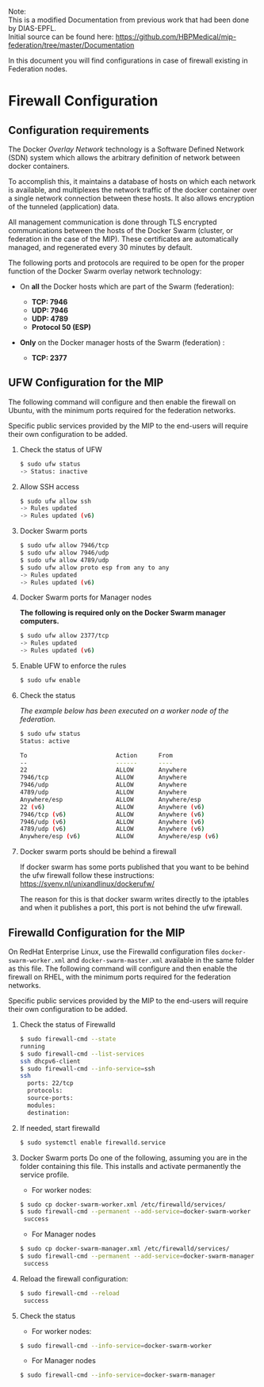 Note: </br> 
This is a modified Documentation from previous work that had been done by DIAS-EPFL.</br>
Initial source can be found here: https://github.com/HBPMedical/mip-federation/tree/master/Documentation

In this document you will find configurations in case of firewall existing in Federation nodes.

# Firewall Configuration

## Configuration requirements

The Docker *Overlay Network* technology is a Software Defined Network (SDN) system which allows the arbitrary definition of network between docker containers.

To accomplish this, it maintains a database of hosts on which each network is available, and multiplexes the network traffic of the docker container over a single network connection between these hosts. It also allows encryption of the tunneled (application) data.

All management communication is done through TLS encrypted communications between the hosts of the Docker Swarm (cluster, or federation in the case of the MIP). These certificates are automatically managed, and regenerated every 30 minutes by default.

The following ports and protocols are required to be open for the proper function of the Docker Swarm overlay network technology:

 * On **all** the Docker hosts which are part of the Swarm (federation):
   * **TCP: 7946**
   * **UDP: 7946**
   * **UDP: 4789**
   * **Protocol 50 (ESP)**

 * **Only** on the Docker manager hosts of the Swarm (federation) :
   * **TCP: 2377**

## UFW Configuration for the MIP

The following command will configure and then enable the firewall on Ubuntu, with the minimum ports required for the federation networks.

Specific public services provided by the MIP to the end-users will require their own configuration to be added.

1. Check the status of UFW

    ```sh
    $ sudo ufw status
    -> Status: inactive
    ```

2. Allow SSH access

    ```sh
    $ sudo ufw allow ssh
    -> Rules updated
    -> Rules updated (v6)
    ```
3. Docker Swarm ports

    ```sh
    $ sudo ufw allow 7946/tcp
    $ sudo ufw allow 7946/udp
    $ sudo ufw allow 4789/udp
    $ sudo ufw allow proto esp from any to any
    -> Rules updated
    -> Rules updated (v6)
    ```

4. Docker Swarm ports for Manager nodes 
  
   **The following is required only on the Docker Swarm manager computers.**

    ```sh
    $ sudo ufw allow 2377/tcp
    -> Rules updated
    -> Rules updated (v6)
    ```

5. Enable UFW to enforce the rules    

    ```sh
    $ sudo ufw enable
    ```

6. Check the status

    *The example below has been executed on a worker node of the federation.*

    ```sh
    $ sudo ufw status
    Status: active
    
    To                         Action      From
    --                         ------      ----
    22                         ALLOW       Anywhere                  
    7946/tcp                   ALLOW       Anywhere                  
    7946/udp                   ALLOW       Anywhere                  
    4789/udp                   ALLOW       Anywhere                  
    Anywhere/esp               ALLOW       Anywhere/esp              
    22 (v6)                    ALLOW       Anywhere (v6)             
    7946/tcp (v6)              ALLOW       Anywhere (v6)             
    7946/udp (v6)              ALLOW       Anywhere (v6)             
    4789/udp (v6)              ALLOW       Anywhere (v6)             
    Anywhere/esp (v6)          ALLOW       Anywhere/esp (v6)         

    ```

7. Docker swarm ports should be behind a firewall

   If docker swarm has some ports published that you want to be behind the ufw firewall follow these instructions:
   https://svenv.nl/unixandlinux/dockerufw/
   
   The reason for this is that docker swarm writes directly to the iptables and when it publishes a port, this port is not behind the ufw
   firewall.



## Firewalld Configuration for the MIP

On RedHat Enterprise Linux, use the Firewalld configuration files `docker-swarm-worker.xml` and `docker-swarm-master.xml` available in the same folder as this file. The following command will configure and then enable the firewall on RHEL, with the minimum ports required for the federation networks.

Specific public services provided by the MIP to the end-users will require their own configuration to be added.

1. Check the status of Firewalld

    ```sh
    $ sudo firewall-cmd --state
    running
    $ sudo firewall-cmd --list-services
    ssh dhcpv6-client
    $ sudo firewall-cmd --info-service=ssh
    ssh
      ports: 22/tcp
      protocols: 
      source-ports: 
      modules: 
      destination: 
    ```

2. If needed, start firewalld

    ```sh
    $ sudo systemctl enable firewalld.service
    ```

3. Docker Swarm ports
   Do one of the following, assuming you are in the folder containing this file. This installs and activate permanently the service profile.
   
    * For worker nodes:

    ```sh
    $ sudo cp docker-swarm-worker.xml /etc/firewalld/services/
    $ sudo firewall-cmd --permanent --add-service=docker-swarm-worker
	 success
    ```

    * For Manager nodes 
   
    ```sh
    $ sudo cp docker-swarm-manager.xml /etc/firewalld/services/
    $ sudo firewall-cmd --permanent --add-service=docker-swarm-manager
	 success
    ```

4. Reload the firewall configuration:    

    ```sh
    $ sudo firewall-cmd --reload
	 success
    ```

5. Check the status

    * For worker nodes:

    ```sh
    $ sudo firewall-cmd --info-service=docker-swarm-worker
    ```

    * For Manager nodes 

    ```sh
    $ sudo firewall-cmd --info-service=docker-swarm-manager
    ```
